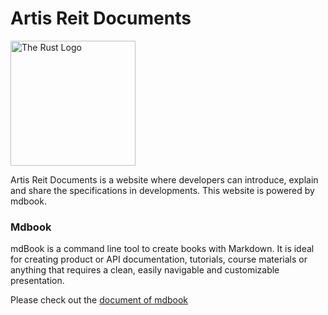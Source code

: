 # Artis Reit Documents

<p><img width='200px' src="https://www.artisreit.com/wp-content/themes/artis19/img/header-logo-artis-reit.svg" alt="The Rust Logo" /></p>


Artis Reit Documents is a website where developers can introduce, explain and share the specifications in developments. This website is powered by mdbook.


### Mdbook
mdBook is a command line tool to create books with Markdown. It is ideal for creating product or API documentation, tutorials, course materials or anything that requires a clean, easily navigable and customizable presentation.

Please check out the [document of mdbook](https://rust-lang.github.io/mdBook/index.html)